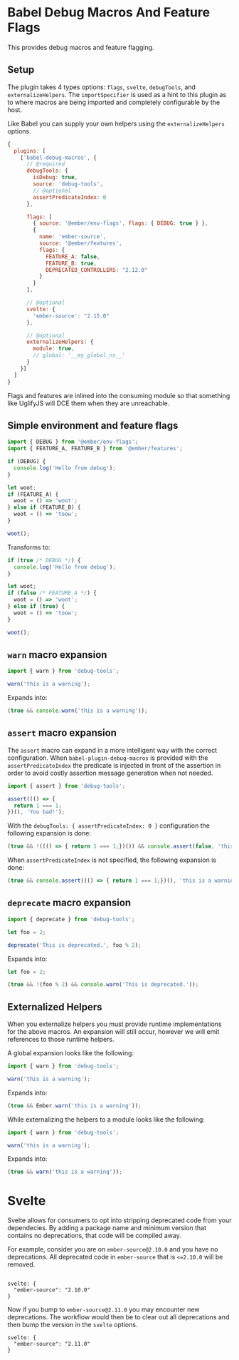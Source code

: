 # Babel Debug Macros And Feature Flags

This provides debug macros and feature flagging.

## Setup

The plugin takes 4 types options: `flags`, `svelte`, `debugTools`, and
`externalizeHelpers`. The `importSpecifier` is used as a hint to this plugin as
to where macros are being imported and completely configurable by the host.

Like Babel you can supply your own helpers using the `externalizeHelpers`
options.

```js
{
  plugins: [
    ['babel-debug-macros', {
      // @required
      debugTools: {
        isDebug: true,
        source: 'debug-tools',
        // @optional
        assertPredicateIndex: 0
      },

      flags: [
        { source: '@ember/env-flags', flags: { DEBUG: true } },
        {
          name: 'ember-source',
          source: '@ember/features',
          flags: {
            FEATURE_A: false,
            FEATURE_B: true,
            DEPRECATED_CONTROLLERS: "2.12.0"
          }
        }
      ],

      // @optional
      svelte: {
        'ember-source': "2.15.0"
      },

      // @optional
      externalizeHelpers: {
        module: true,
        // global: '__my_global_ns__'
      }
    }]
  ]
}
```

Flags and features are inlined into the consuming module so that something like UglifyJS will DCE them when they are unreachable.

## Simple environment and feature flags

```javascript
import { DEBUG } from '@ember/env-flags';
import { FEATURE_A, FEATURE_B } from '@ember/features';

if (DEBUG) {
  console.log('Hello from debug');
}

let woot;
if (FEATURE_A) {
  woot = () => 'woot';
} else if (FEATURE_B) {
  woot = () => 'toow';
}

woot();
```

Transforms to:

```javascript
if (true /* DEBUG */) {
  console.log('Hello from debug');
}

let woot;
if (false /* FEATURE_A */) {
  woot = () => 'woot';
} else if (true) {
  woot = () => 'toow';
}

woot();
```

## `warn` macro expansion

```javascript
import { warn } from 'debug-tools';

warn('this is a warning');
```

Expands into:

```javascript
(true && console.warn('this is a warning'));
```

## `assert` macro expansion

The `assert` macro can expand in a more intelligent way with the correct
configuration. When `babel-plugin-debug-macros` is provided with the
`assertPredicateIndex` the predicate is injected in front of the assertion
in order to avoid costly assertion message generation when not needed.

```javascript
import { assert } from 'debug-tools';

assert((() => {
  return 1 === 1;
})(), 'You bad!');
```

With the `debugTools: { assertPredicateIndex: 0 }` configuration the following expansion is done:

```js
(true && !((() => { return 1 === 1;})()) && console.assert(false, 'this is a warning'));
```

When `assertPredicateIndex` is not specified, the following expansion is done:

```javascript
(true && console.assert((() => { return 1 === 1;})(), 'this is a warning'));
```

## `deprecate` macro expansion

```javascript
import { deprecate } from 'debug-tools';

let foo = 2;

deprecate('This is deprecated.', foo % 2);
```

Expands into:

```javascript
let foo = 2;

(true && !(foo % 2) && console.warn('This is deprecated.'));
```

## Externalized Helpers

When you externalize helpers you must provide runtime implementations for the
above macros. An expansion will still occur, however we will emit references to
those runtime helpers.

A global expansion looks like the following:

```javascript
import { warn } from 'debug-tools';

warn('this is a warning');
```

Expands into:

```javascript
(true && Ember.warn('this is a warning'));
```

While externalizing the helpers to a module looks like the following:

```javascript
import { warn } from 'debug-tools';

warn('this is a warning');
```

Expands into:

```javascript
(true && warn('this is a warning'));
```

# Svelte

Svelte allows for consumers to opt into stripping deprecated code from your
dependecies. By adding a package name and minimum version that contains no
deprecations, that code will be compiled away.

For example, consider you are on `ember-source@2.10.0` and you have no
deprecations. All deprecated code in `ember-source` that is `<=2.10.0` will be
removed.

```

svelte: {
  "ember-source": "2.10.0"
}

```

Now if you bump to `ember-source@2.11.0` you may encounter new deprecations.
The workflow would then be to clear out all deprecations and then bump the
version in the `svelte` options.

```
svelte: {
  "ember-source": "2.11.0"
}
```
